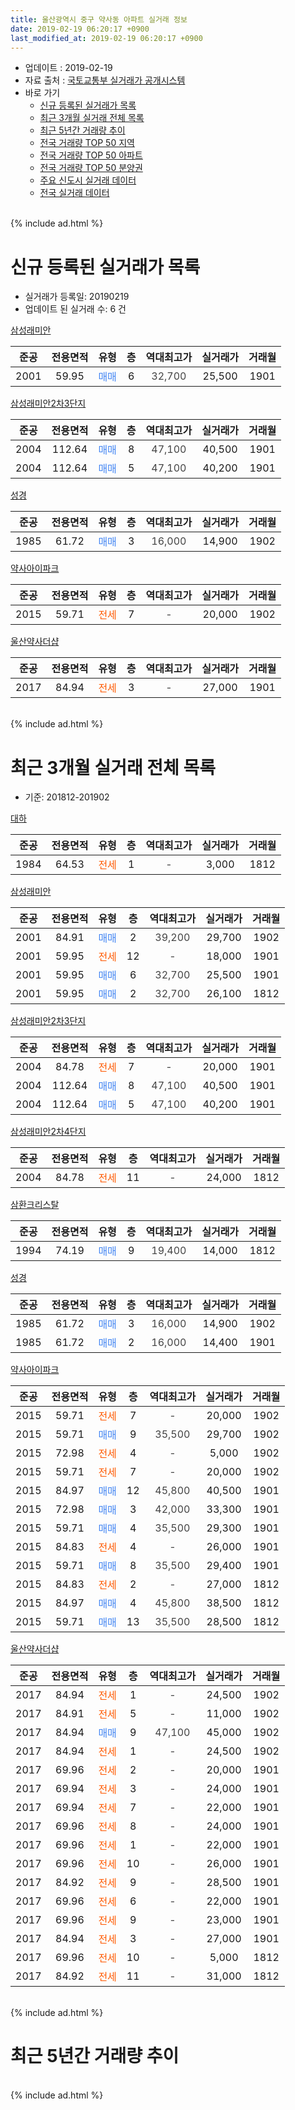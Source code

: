 ```yaml
---
title: 울산광역시 중구 약사동 아파트 실거래 정보
date: 2019-02-19 06:20:17 +0900
last_modified_at: 2019-02-19 06:20:17 +0900
---
```


* 업데이트 : 2019-02-19
* 자료 출처 : [국토교통부 실거래가 공개시스템](http://rt.molit.go.kr)
* 바로 가기
    * [신규 등록된 실거래가 목록](#신규-등록된-실거래가-목록)
    * [최근 3개월 실거래 전체 목록](#최근-3개월-실거래-전체-목록)
    * [최근 5년간 거래량 추이](#최근-5년간-거래량-추이)
    * [전국 거래량 TOP 50 지역](https://inasie.github.io/apt-trade-info/최근-3개월-전국에서-가장-거래가-많이-발생한-지역)
    * [전국 거래량 TOP 50 아파트](https://inasie.github.io/apt-trade-info/최근-3개월-전국에서-가장-거래가-많이-발생한-아파트)
    * [전국 거래량 TOP 50 분양권](https://inasie.github.io/apt-trade-info/최근-3개월-전국에서-가장-거래가-많이-발생한-분양권)
    * [주요 신도시 실거래 데이터](https://inasie.github.io/apt-trade-info/주요-신도시)
    * [전국 실거래 데이터](https://inasie.github.io/apt-trade-info/전국)
<br>
{% include ad.html %}
<br>

# 신규 등록된 실거래가 목록
* 실거래가 등록일: 20190219
* 업데이트 된 실거래 수: 6 건


[삼성래미안](https://search.naver.com/search.naver?query=%EC%9A%B8%EC%82%B0%EA%B4%91%EC%97%AD%EC%8B%9C+%EC%A4%91%EA%B5%AC+%EC%95%BD%EC%82%AC%EB%8F%99+%EC%82%BC%EC%84%B1%EB%9E%98%EB%AF%B8%EC%95%88)

|준공|전용면적|유형|층|역대최고가|실거래가|거래월|
|:---:|:---:|:---:|:---:|:---:|:---:|:---:|
|2001|59.95|<span style="color:#4285f3">매매</span>|6|<span style="color:#444444">32,700</span>|25,500|1901|

[삼성래미안2차3단지](https://search.naver.com/search.naver?query=%EC%9A%B8%EC%82%B0%EA%B4%91%EC%97%AD%EC%8B%9C+%EC%A4%91%EA%B5%AC+%EC%95%BD%EC%82%AC%EB%8F%99+%EC%82%BC%EC%84%B1%EB%9E%98%EB%AF%B8%EC%95%882%EC%B0%A83%EB%8B%A8%EC%A7%80)

|준공|전용면적|유형|층|역대최고가|실거래가|거래월|
|:---:|:---:|:---:|:---:|:---:|:---:|:---:|
|2004|112.64|<span style="color:#4285f3">매매</span>|8|<span style="color:#444444">47,100</span>|40,500|1901|
|2004|112.64|<span style="color:#4285f3">매매</span>|5|<span style="color:#444444">47,100</span>|40,200|1901|

[성경](https://search.naver.com/search.naver?query=%EC%9A%B8%EC%82%B0%EA%B4%91%EC%97%AD%EC%8B%9C+%EC%A4%91%EA%B5%AC+%EC%95%BD%EC%82%AC%EB%8F%99+%EC%84%B1%EA%B2%BD)

|준공|전용면적|유형|층|역대최고가|실거래가|거래월|
|:---:|:---:|:---:|:---:|:---:|:---:|:---:|
|1985|61.72|<span style="color:#4285f3">매매</span>|3|<span style="color:#444444">16,000</span>|14,900|1902|

[약사아이파크](https://search.naver.com/search.naver?query=%EC%9A%B8%EC%82%B0%EA%B4%91%EC%97%AD%EC%8B%9C+%EC%A4%91%EA%B5%AC+%EC%95%BD%EC%82%AC%EB%8F%99+%EC%95%BD%EC%82%AC%EC%95%84%EC%9D%B4%ED%8C%8C%ED%81%AC)

|준공|전용면적|유형|층|역대최고가|실거래가|거래월|
|:---:|:---:|:---:|:---:|:---:|:---:|:---:|
|2015|59.71|<span style="color:#ff5a00">전세</span>|7|<span style="color:#444444">-</span>|20,000|1902|

[울산약사더샵](https://search.naver.com/search.naver?query=%EC%9A%B8%EC%82%B0%EA%B4%91%EC%97%AD%EC%8B%9C+%EC%A4%91%EA%B5%AC+%EC%95%BD%EC%82%AC%EB%8F%99+%EC%9A%B8%EC%82%B0%EC%95%BD%EC%82%AC%EB%8D%94%EC%83%B5)

|준공|전용면적|유형|층|역대최고가|실거래가|거래월|
|:---:|:---:|:---:|:---:|:---:|:---:|:---:|
|2017|84.94|<span style="color:#ff5a00">전세</span>|3|<span style="color:#444444">-</span>|27,000|1901|


<br>
{% include ad.html %}
<br>

# 최근 3개월 실거래 전체 목록
* 기준: 201812-201902


[대하](https://search.naver.com/search.naver?query=%EC%9A%B8%EC%82%B0%EA%B4%91%EC%97%AD%EC%8B%9C+%EC%A4%91%EA%B5%AC+%EC%95%BD%EC%82%AC%EB%8F%99+%EB%8C%80%ED%95%98)

|준공|전용면적|유형|층|역대최고가|실거래가|거래월|
|:---:|:---:|:---:|:---:|:---:|:---:|:---:|
|1984|64.53|<span style="color:#ff5a00">전세</span>|1|<span style="color:#444444">-</span>|3,000|1812|

[삼성래미안](https://search.naver.com/search.naver?query=%EC%9A%B8%EC%82%B0%EA%B4%91%EC%97%AD%EC%8B%9C+%EC%A4%91%EA%B5%AC+%EC%95%BD%EC%82%AC%EB%8F%99+%EC%82%BC%EC%84%B1%EB%9E%98%EB%AF%B8%EC%95%88)

|준공|전용면적|유형|층|역대최고가|실거래가|거래월|
|:---:|:---:|:---:|:---:|:---:|:---:|:---:|
|2001|84.91|<span style="color:#4285f3">매매</span>|2|<span style="color:#444444">39,200</span>|29,700|1902|
|2001|59.95|<span style="color:#ff5a00">전세</span>|12|<span style="color:#444444">-</span>|18,000|1901|
|2001|59.95|<span style="color:#4285f3">매매</span>|6|<span style="color:#444444">32,700</span>|25,500|1901|
|2001|59.95|<span style="color:#4285f3">매매</span>|2|<span style="color:#444444">32,700</span>|26,100|1812|

[삼성래미안2차3단지](https://search.naver.com/search.naver?query=%EC%9A%B8%EC%82%B0%EA%B4%91%EC%97%AD%EC%8B%9C+%EC%A4%91%EA%B5%AC+%EC%95%BD%EC%82%AC%EB%8F%99+%EC%82%BC%EC%84%B1%EB%9E%98%EB%AF%B8%EC%95%882%EC%B0%A83%EB%8B%A8%EC%A7%80)

|준공|전용면적|유형|층|역대최고가|실거래가|거래월|
|:---:|:---:|:---:|:---:|:---:|:---:|:---:|
|2004|84.78|<span style="color:#ff5a00">전세</span>|7|<span style="color:#444444">-</span>|20,000|1901|
|2004|112.64|<span style="color:#4285f3">매매</span>|8|<span style="color:#444444">47,100</span>|40,500|1901|
|2004|112.64|<span style="color:#4285f3">매매</span>|5|<span style="color:#444444">47,100</span>|40,200|1901|

[삼성래미안2차4단지](https://search.naver.com/search.naver?query=%EC%9A%B8%EC%82%B0%EA%B4%91%EC%97%AD%EC%8B%9C+%EC%A4%91%EA%B5%AC+%EC%95%BD%EC%82%AC%EB%8F%99+%EC%82%BC%EC%84%B1%EB%9E%98%EB%AF%B8%EC%95%882%EC%B0%A84%EB%8B%A8%EC%A7%80)

|준공|전용면적|유형|층|역대최고가|실거래가|거래월|
|:---:|:---:|:---:|:---:|:---:|:---:|:---:|
|2004|84.78|<span style="color:#ff5a00">전세</span>|11|<span style="color:#444444">-</span>|24,000|1812|

[삼환크리스탈](https://search.naver.com/search.naver?query=%EC%9A%B8%EC%82%B0%EA%B4%91%EC%97%AD%EC%8B%9C+%EC%A4%91%EA%B5%AC+%EC%95%BD%EC%82%AC%EB%8F%99+%EC%82%BC%ED%99%98%ED%81%AC%EB%A6%AC%EC%8A%A4%ED%83%88)

|준공|전용면적|유형|층|역대최고가|실거래가|거래월|
|:---:|:---:|:---:|:---:|:---:|:---:|:---:|
|1994|74.19|<span style="color:#4285f3">매매</span>|9|<span style="color:#444444">19,400</span>|14,000|1812|

[성경](https://search.naver.com/search.naver?query=%EC%9A%B8%EC%82%B0%EA%B4%91%EC%97%AD%EC%8B%9C+%EC%A4%91%EA%B5%AC+%EC%95%BD%EC%82%AC%EB%8F%99+%EC%84%B1%EA%B2%BD)

|준공|전용면적|유형|층|역대최고가|실거래가|거래월|
|:---:|:---:|:---:|:---:|:---:|:---:|:---:|
|1985|61.72|<span style="color:#4285f3">매매</span>|3|<span style="color:#444444">16,000</span>|14,900|1902|
|1985|61.72|<span style="color:#4285f3">매매</span>|2|<span style="color:#444444">16,000</span>|14,400|1901|

[약사아이파크](https://search.naver.com/search.naver?query=%EC%9A%B8%EC%82%B0%EA%B4%91%EC%97%AD%EC%8B%9C+%EC%A4%91%EA%B5%AC+%EC%95%BD%EC%82%AC%EB%8F%99+%EC%95%BD%EC%82%AC%EC%95%84%EC%9D%B4%ED%8C%8C%ED%81%AC)

|준공|전용면적|유형|층|역대최고가|실거래가|거래월|
|:---:|:---:|:---:|:---:|:---:|:---:|:---:|
|2015|59.71|<span style="color:#ff5a00">전세</span>|7|<span style="color:#444444">-</span>|20,000|1902|
|2015|59.71|<span style="color:#4285f3">매매</span>|9|<span style="color:#444444">35,500</span>|29,700|1902|
|2015|72.98|<span style="color:#ff5a00">전세</span>|4|<span style="color:#444444">-</span>|5,000|1902|
|2015|59.71|<span style="color:#ff5a00">전세</span>|7|<span style="color:#444444">-</span>|20,000|1902|
|2015|84.97|<span style="color:#4285f3">매매</span>|12|<span style="color:#444444">45,800</span>|40,500|1901|
|2015|72.98|<span style="color:#4285f3">매매</span>|3|<span style="color:#444444">42,000</span>|33,300|1901|
|2015|59.71|<span style="color:#4285f3">매매</span>|4|<span style="color:#444444">35,500</span>|29,300|1901|
|2015|84.83|<span style="color:#ff5a00">전세</span>|4|<span style="color:#444444">-</span>|26,000|1901|
|2015|59.71|<span style="color:#4285f3">매매</span>|8|<span style="color:#444444">35,500</span>|29,400|1901|
|2015|84.83|<span style="color:#ff5a00">전세</span>|2|<span style="color:#444444">-</span>|27,000|1812|
|2015|84.97|<span style="color:#4285f3">매매</span>|4|<span style="color:#444444">45,800</span>|38,500|1812|
|2015|59.71|<span style="color:#4285f3">매매</span>|13|<span style="color:#444444">35,500</span>|28,500|1812|

[울산약사더샵](https://search.naver.com/search.naver?query=%EC%9A%B8%EC%82%B0%EA%B4%91%EC%97%AD%EC%8B%9C+%EC%A4%91%EA%B5%AC+%EC%95%BD%EC%82%AC%EB%8F%99+%EC%9A%B8%EC%82%B0%EC%95%BD%EC%82%AC%EB%8D%94%EC%83%B5)

|준공|전용면적|유형|층|역대최고가|실거래가|거래월|
|:---:|:---:|:---:|:---:|:---:|:---:|:---:|
|2017|84.94|<span style="color:#ff5a00">전세</span>|1|<span style="color:#444444">-</span>|24,500|1902|
|2017|84.91|<span style="color:#ff5a00">전세</span>|5|<span style="color:#444444">-</span>|11,000|1902|
|2017|84.94|<span style="color:#4285f3">매매</span>|9|<span style="color:#444444">47,100</span>|45,000|1902|
|2017|84.94|<span style="color:#ff5a00">전세</span>|1|<span style="color:#444444">-</span>|24,500|1902|
|2017|69.96|<span style="color:#ff5a00">전세</span>|2|<span style="color:#444444">-</span>|20,000|1901|
|2017|69.94|<span style="color:#ff5a00">전세</span>|3|<span style="color:#444444">-</span>|24,000|1901|
|2017|69.94|<span style="color:#ff5a00">전세</span>|7|<span style="color:#444444">-</span>|22,000|1901|
|2017|69.96|<span style="color:#ff5a00">전세</span>|8|<span style="color:#444444">-</span>|24,000|1901|
|2017|69.96|<span style="color:#ff5a00">전세</span>|1|<span style="color:#444444">-</span>|22,000|1901|
|2017|69.96|<span style="color:#ff5a00">전세</span>|10|<span style="color:#444444">-</span>|26,000|1901|
|2017|84.92|<span style="color:#ff5a00">전세</span>|9|<span style="color:#444444">-</span>|28,500|1901|
|2017|69.96|<span style="color:#ff5a00">전세</span>|6|<span style="color:#444444">-</span>|22,000|1901|
|2017|69.96|<span style="color:#ff5a00">전세</span>|9|<span style="color:#444444">-</span>|23,000|1901|
|2017|84.94|<span style="color:#ff5a00">전세</span>|3|<span style="color:#444444">-</span>|27,000|1901|
|2017|69.96|<span style="color:#ff5a00">전세</span>|10|<span style="color:#444444">-</span>|5,000|1812|
|2017|84.92|<span style="color:#ff5a00">전세</span>|11|<span style="color:#444444">-</span>|31,000|1812|


<br>
{% include ad.html %}
<br>

# 최근 5년간 거래량 추이


<div style="width:100%;">
    <canvas id="deal_progress" height="200"></canvas>
</div>

<script>
new Chart(document.getElementById("deal_progress"), {
    type: 'line',
    data: {
        labels: ['201402','201403','201404','201405','201406','201407','201408','201409','201410','201411','201412','201501','201502','201503','201504','201505','201506','201507','201508','201509','201510','201511','201512','201601','201602','201603','201604','201605','201606','201607','201608','201609','201610','201611','201612','201701','201702','201703','201704','201705','201706','201707','201708','201709','201710','201711','201712','201801','201802','201803','201804','201805','201806','201807','201808','201809','201810','201811','201812','201901','201902'],
        datasets: [{
            label: '매매',
            pointRadius: 1,
            data: [9, 19, 10, 8, 6, 28, 5, 13, 15, 7, 9, 12, 5, 10, 15, 7, 5, 11, 10, 17, 9, 13, 8, 5, 8, 15, 7, 2, 4, 9, 8, 5, 10, 10, 4, 3, 11, 4, 3, 2, 6, 4, 10, 3, 5, 11, 14, 5, 8, 7, 4, 13, 4, 7, 8, 8, 11, 5, 4, 8, 4],
            borderColor: "rgba(255, 201, 14, 1)",
            backgroundColor: "rgba(255, 201, 14, 0.5)",
            fill: false,
            lineTension: 0
        },{
            label: '전월세',
            pointRadius: 1,
            data: [2, 3, 4, 5, 4, 4, 3, 2, 3, 4, 2, 1, 3, 1, 3, 2, 3, 3, 9, 11, 19, 8, 6, 4, 3, 4, 3, 2, 4, 3, 4, 1, 3, 2, 5, 21, 26, 30, 9, 13, 9, 5, 10, 14, 12, 11, 7, 13, 6, 9, 5, 5, 7, 6, 7, 5, 12, 7, 5, 13, 6],
            borderColor: "rgba(0, 141, 185, 1)",
            backgroundColor: "rgba(0, 141, 185, 0.5)",
            fill: false,
            lineTension: 0
        }
        ]
    },
    options: {
        responsive: true,
        title: {
            display: false
        },
        tooltips: {
            mode: 'index',
            intersect: false
        },
        hover: {
            mode: 'nearest',
            intersect: true
        },
        scales: {
            xAxes: [{
                display: true,
                scaleLabel: {
                    display: true,
                    labelString: '년/월'
                }
            }],
            yAxes: [{
                display: true,
                ticks: {
                    suggestedMin: 0,
                },
                scaleLabel: {
                    display: true,
                    labelString: '실거래 수'
                }
            }]
        }
    }
});

</script>


<br>
{% include ad.html %}
<br>

